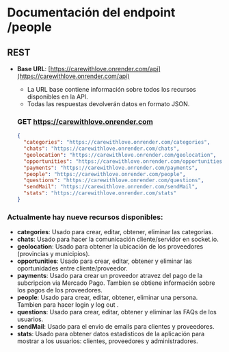 # Documentación del endpoint /people

## REST

- **Base URL**: [https://carewithlove.onrender.com/api](https://carewithlove.onrender.com/api)

  - La URL base contiene información sobre todos los recursos disponibles en la API.
  - Todas las respuestas devolverán datos en formato JSON.

  ### GET https://carewithlove.onrender.com

  ```json
  {
    "categories": "https://carewithlove.onrender.com/categories",
    "chats": "https://carewithlove.onrender.com/chats",
    "geolocation": "https://carewithlove.onrender.com/geolocation",
    "opportunities": "https://carewithlove.onrender.com/opportunities",
    "payments": "https://carewithlove.onrender.com/payments",
    "people": "https://carewithlove.onrender.com/people",
    "questions": "https://carewithlove.onrender.com/questions",
    "sendMail": "https://carewithlove.onrender.com/sendMail",
    "stats": "https://carewithlove.onrender.com/stats"
  }
  ```

### Actualmente hay nueve recursos disponibles:

- **categories**: Usado para crear, editar, obtener, eliminar las categorias.
- **chats**: Usado para hacer la comunicación cliente/servidor en socket.io.
- **geolocation**: Usado para obtener la ubicación de los proveedores (provincias y municipios).
- **opportunities**: Usado para crear, editar, obtener y eliminar las oportunidades entre cliente/proveedor.
- **payments**: Usado para crear un proveedor atravez del pago de la subcripcion via Mercado Pago. Tambien se obtiene información sobre los pagos de los proveedores.
- **people**: Usado para crear, editar, obtener, eliminar una persona. Tambien para hacer login y log out .
- **questions**: Usado para crear, editar, obtener y eliminar las FAQs de los usuarios.
- **sendMail**: Usado para el envio de emails para clientes y proveedores.
- **stats**: Usado para obtener datos estadisticos de la aplicación para mostrar a los usuarios: clientes, proveedores y administradores.
